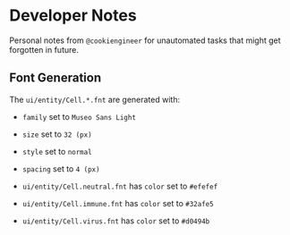 
# Developer Notes

Personal notes from `@cookiengineer` for unautomated
tasks that might get forgotten in future.



## Font Generation

The `ui/entity/Cell.*.fnt` are generated with:

- `family` set to `Museo Sans Light`
- `size` set to `32 (px)`
- `style` set to `normal`
- `spacing` set to `4 (px)`

- `ui/entity/Cell.neutral.fnt` has `color` set to `#efefef`
- `ui/entity/Cell.immune.fnt` has `color` set to `#32afe5`
- `ui/entity/Cell.virus.fnt` has `color` set to `#d0494b`

